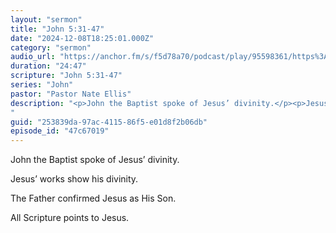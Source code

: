 ```yaml
---
layout: "sermon"
title: "John 5:31-47"
date: "2024-12-08T18:25:01.000Z"
category: "sermon"
audio_url: "https://anchor.fm/s/f5d78a70/podcast/play/95598361/https%3A%2F%2Fd3ctxlq1ktw2nl.cloudfront.net%2Fstaging%2F2024-11-9%2F391265729-44100-2-57ba98e87c201.m4a"
duration: "24:47"
scripture: "John 5:31-47"
series: "John"
pastor: "Pastor Nate Ellis"
description: "<p>John the Baptist spoke of Jesus’ divinity.</p><p>Jesus’ works show his divinity.</p><p>The Father confirmed Jesus as His Son.</p><p>All Scripture points to Jesus.</p>
"
guid: "253839da-97ac-4115-86f5-e01d8f2b06db"
episode_id: "47c67019"
---
```


<p>John the Baptist spoke of Jesus’ divinity.</p><p>Jesus’ works show his divinity.</p><p>The Father confirmed Jesus as His Son.</p><p>All Scripture points to Jesus.</p>

